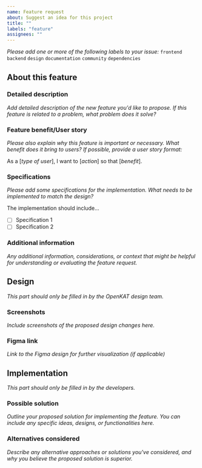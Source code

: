 ```yaml
---
name: Feature request
about: Suggest an idea for this project
title: ""
labels: "feature"
assignees: ""
---
```


_Please add one or more of the following labels to your issue:_
`frontend` `backend` `design` `documentation` `community` `dependencies`

## About this feature
### Detailed description
_Add detailed description of the new feature you'd like to propose. If this feature is related to a problem, what problem does it solve?_

### Feature benefit/User story
_Please also explain why this feature is important or necessary. What benefit does it bring to users? If possible, provide a user story format:_

As a [_type of user_], I want to [_action_] so that [_benefit_].

### Specifications
_Please add some specifications for the implementation. What needs to be implemented to match the design?_

The implementation should include…
- [ ] Specification 1
- [ ] Specification 2

### Additional information
_Any additional information, considerations, or context that might be helpful for understanding or evaluating the feature request._

## Design
_This part should only be filled in by the OpenKAT design team._

### Screenshots
_Include screenshots of the proposed design changes here._

### Figma link
_Link to the Figma design for further visualization (if applicable)_

## Implementation
_This part should only be filled in by the developers._

### Possible solution
_Outline your proposed solution for implementing the feature. You can include any specific ideas, designs, or functionalities here._

### Alternatives considered
_Describe any alternative approaches or solutions you've considered, and why you believe the proposed solution is superior._